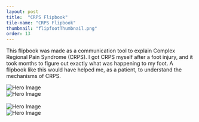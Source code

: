 ```yaml
---
layout: post
title:  "CRPS Flipbook"
tile-name: "CRPS Flipbook"
thumbnail: "flipfootThumbnail.png"
order: 13
---
```


This flipbook was made as a communication tool to explain Complex Regional Pain Syndrome (CRPS). I got CRPS myself after a foot injury, and it took months to figure out exactly what was happening to my foot. A flipbook like this would have helped me, as a patient, to understand the mechanisms of CRPS.

<div class="row">

  <div class="small-12 medium-6 large-6 columns">
    <img src="/img/Flipfoot/1.jpg" alt="Hero Image">
  </div>

  <div class="small-12 medium-6 large-6 columns">
    <img src="/img/Flipfoot/2.jpg" alt="Hero Image">
  </div>
  
</div>


<br>

<div class="row">

  <div class="small-12 medium-6 large-6 columns">
    <img src="/img/Flipfoot/3.jpg" alt="Hero Image">
  </div>
  
  <div class="small-12 medium-6 large-6 columns">
    <img src="/img/Flipfoot/4.jpg" alt="Hero Image">
  </div>
  
</div>
